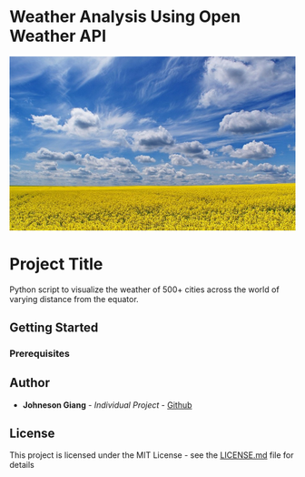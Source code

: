 # Weather Analysis Using Open Weather API

![ks_logo](images/intro_pic.jpg)

# Project Title

Python script to visualize the weather of 500+ cities across the world of varying distance from the equator.

## Getting Started



### Prerequisites


## Author

* **Johneson Giang** - *Individual Project* - [Github](https://github.com/jhustles)

## License

This project is licensed under the MIT License - see the [LICENSE.md](LICENSE.md) file for details
